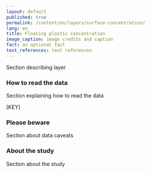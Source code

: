 ```yaml
---
layout: default
published: true
permalink: /content/en/layers/surface-concentration/
lang: en
title: Floating plastic concentration
image_caption: image credits and caption
fact: an optional fact
text_references: text references
---
```


Section describing layer

### How to read the data

Section explaining how to read the data

[KEY]

### Please beware

Section about data caveats

### About the study

Section about the study
